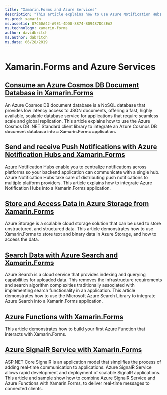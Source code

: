 ```yaml
---
title: "Xamarin.Forms and Azure Services"
description: "This article explains how to use Azure Notification Hubs to send cross-platform push notifications to Xamarin.Forms applications."
ms.prod: xamarin
ms.assetid: 07C60A42-A9E1-4DD0-8874-BD9487DC3EA2
ms.technology: xamarin-forms
author: davidbritch
ms.author: dabritch
ms.date: 06/28/2019
---
```


# Xamarin.Forms and Azure Services

## [Consume an Azure Cosmos DB Document Database in Xamarin.Forms](azure-cosmosdb.md)

An Azure Cosmos DB document database is a NoSQL database that provides low latency access to JSON documents, offering a fast, highly available, scalable database service for applications that require seamless scale and global replication. This article explains how to use the Azure Cosmos DB .NET Standard client library to integrate an Azure Cosmos DB document database into a Xamarin.Forms application.

## [Send and receive Push Notifications with Azure Notification Hubs and Xamarin.Forms](azure-notification-hub.md)

Azure Notification Hubs enable you to centralize notifications across platforms so your backend application can communicate with a single hub. Azure Notification Hubs take care of distributing push notifications to multiple platform providers. This article explains how to integrate Azure Notification Hubs into a Xamarin.Forms application.

## [Store and Access Data in Azure Storage from Xamarin.Forms](azure-storage.md)

Azure Storage is a scalable cloud storage solution that can be used to store unstructured, and structured data. This article demonstrates how to use Xamarin.Forms to store text and binary data in Azure Storage, and how to access the data.

## [Search Data with Azure Search and Xamarin.Forms](azure-search.md)

Azure Search is a cloud service that provides indexing and querying capabilities for uploaded data. This removes the infrastructure requirements and search algorithm complexities traditionally associated with implementing search functionality in an application. This article demonstrates how to use the Microsoft Azure Search Library to integrate Azure Search into a Xamarin.Forms application.

## [Azure Functions with Xamarin.Forms](azure-functions.md)

This article demonstrates how to build your first Azure Function that interacts with Xamarin.Forms.

## [Azure SignalR Service with Xamarin.Forms](azure-signalr.md)

ASP.NET Core SignalR is an application model that simplifies the process of adding real-time communication to applications. Azure SignalR Service allows rapid development and deployment of scalable SignalR applications. This article and sample show how to combine Azure SignalR Service and Azure Functions with Xamarin.Forms, to deliver real-time messages to connected clients.

